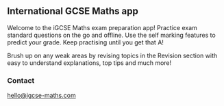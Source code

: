 ## International GCSE Maths app

Welcome to the iGCSE Maths exam preparation app! Practice exam standard questions on the go and offline. Use the self marking features to predict your grade. Keep practising until you get that A!

Brush up on any weak areas by revising  topics in the Revision section with easy to understand explanations, top tips and much more!


### Contact

hello@igcse-maths.com
